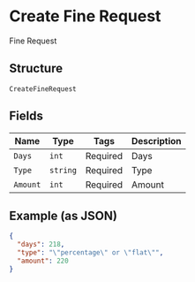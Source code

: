 
# Create Fine Request

Fine Request

## Structure

`CreateFineRequest`

## Fields

| Name | Type | Tags | Description |
|  --- | --- | --- | --- |
| `Days` | `int` | Required | Days |
| `Type` | `string` | Required | Type |
| `Amount` | `int` | Required | Amount |

## Example (as JSON)

```json
{
  "days": 218,
  "type": "\"percentage\" or \"flat\"",
  "amount": 220
}
```

